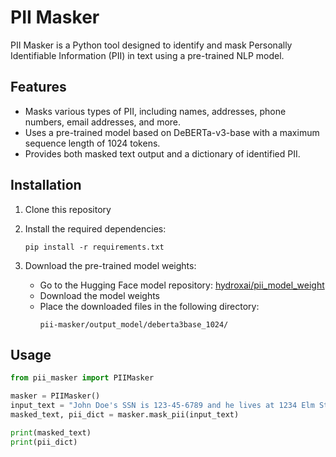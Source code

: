 # PII Masker

PII Masker is a Python tool designed to identify and mask Personally Identifiable Information (PII) in text using a pre-trained NLP model.

## Features

- Masks various types of PII, including names, addresses, phone numbers, email addresses, and more.
- Uses a pre-trained model based on DeBERTa-v3-base with a maximum sequence length of 1024 tokens.
- Provides both masked text output and a dictionary of identified PII.

## Installation

1. Clone this repository

2. Install the required dependencies:
   ```
   pip install -r requirements.txt
   ```

3. Download the pre-trained model weights:
   - Go to the Hugging Face model repository: [hydroxai/pii_model_weight](https://huggingface.co/hydroxai/pii_model_weight)
   - Download the model weights
   - Place the downloaded files in the following directory:
     ```
     pii-masker/output_model/deberta3base_1024/
     ```

## Usage

```python
from pii_masker import PIIMasker

masker = PIIMasker()
input_text = "John Doe's SSN is 123-45-6789 and he lives at 1234 Elm St."
masked_text, pii_dict = masker.mask_pii(input_text)

print(masked_text)
print(pii_dict)
```

